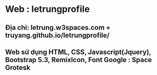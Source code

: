 # Web : letrungprofile 
## Địa chỉ: letrung.w3spaces.com + truyang.github.io/letrungprofile/
## Web sử dụng HTML, CSS, Javascript(Jquery), Bootstrap 5.3, RemixIcon, Font Google : Space Grotesk
